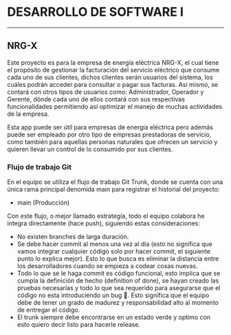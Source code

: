 
# DESARROLLO DE SOFTWARE I
-----------------------------------------------------------------------------------------------------

## NRG-X


Este proyecto es para la empresa de energía eléctrica NRG-X, el cual tiene el propósito de gestionar la facturación del servicio eléctrico que consume cada uno de sus clientes, dichos clientes serán usuarios del sistema, los cuáles podrán acceder  para consultar o pagar sus facturas. Así mismo, se contará con otros tipos de usuarios como: Administrador, Operador y Gerente, dónde cada uno de ellos contará con sus respectivas funcionalidades permitiendo así optimizar el manejo de muchas actividades de la empresa.

Esta app puede ser útil para empresas de energía eléctrica pero además puede ser empleado por otro tipo de empresas prestadoras de servicio, como también para aquellas personas naturales que ofrecen un servicio y quieren llevar un control de lo consumido por sus clientes.

### Flujo de trabajo Git

En el equipo se utiliza el flujo de trabajo Git Trunk, donde se cuenta con una única rama principal denomida main para registrar el historial del proyecto:

- main (Producción)

Con este flujo, o mejor llamado estrategía, todo el equipo colabora he integra directamente (hace push), siguiendo estas consideraciones:

- No existen branches de larga duración. 
- Se debe hacer commit al menos una vez al día (esto no significa que vamos integrar cualquier código solo por hacer commit, el siguiente punto lo explica mejor). Esto lo que busca es eliminar la distancia entre los desarrolladores cuando se empieza a codear cosas nuevas.
- Todo lo que se le haga commit es código funcional, esto implica que se cumpla la definición de hecho (definition of done), se hayan creado las pruebas necesarias y todo lo que sea requerido para asegurarse que el código no esta introduciendo un bug 🐛. Esto significa que el equipo debe de tener un grado de madurez y responsabilidad alto al momento de entregar el código.
- El trunk siempre debe encontrarse en un estado verde y optimo con esto quiero decir listo para hacerle release.

